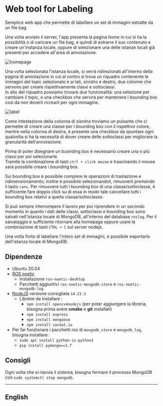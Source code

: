 # Web tool for Labeling

Semplice web app che permette di labellare un set di immagini estratte da un file bag.

Una volta avviato il server, l'app presenta la pagina home in cui si ha la possibilità o di caricare un file bag, e quindi di estrarre il suo contenuto e creare un'instanza locale, oppure di selezionare una delle istanze locali già presenti per accedere all'area di annotazione.

![homepage](https://github.com/AlessandroMangili/WebToolLabelImage/assets/86318455/a5d12ba4-f62c-40b6-9db6-95560274947f)

Una volta selezionata l'istanza locale, si verrà ridirezionati all'interno della pagina di annotazione in cui al centro si trova un riquadro contenente le immagini del topic selezionato e ai lati, sinistro e destro, due colonne che servono per creare rispettivamente classi e sottoclassi. \
In alto del riquadro possiamo trovare due funzionalità: una selezione per cambiare il topic, e una checkbox che servirà per mantenere i bounding box così da non doverli ricrearli per ogni immagine.

![label](https://github.com/AlessandroMangili/WebToolLabelImage/assets/86318455/5434998b-f6a5-4221-affa-4dab316f9066)

Come intestazione della colonna di sisnitra troviamo un pulsante che ci permette di creare una classe per i bounding box con il rispettivo colore, mentre nella colonna di destra, è presente una checkbox da spuntare ogni qualvolta si ha la necessità di dover creare delle sottoclassi per migliorare la granularità dell'annotazione.

Prima di poter disegnare un buonding box è necessario creare una o più classi per poi selezionarle. \
Tramite la combinazione di tasti `ctrl + click mouse` e trascinando il mouse sarà possibile creare i bounding box.

Sui bounding box è possibile compiere le operazioni di traslazione e ridimensionamento; inoltre è possibile selezionandoli, rimuoverli premendo il tasto `canc`. Per rimuovere tutti i bounding box di una classe/sottoclasse, è sufficiente fare doppio click su di essa in modo tale cancellare tutti i bounding box relativi a quella classe/sottoclasse.

Si può sempre interrompere il lavoro per poi riprendere in un secondo momento in quanto i dati delle classi, sottoclassi e bounding box sono salvati nell'istanza locale di MongoDB, all'interno del database `roslog`. Per il salvataggio è sufficiente ritornare alla homepage oppure usare la combinazione di tasti `CTRL + C` sul server nodejs.

Una volta finito di labellare l'intero set di immagini, è possibile esportarlo dell'istanza locale di MongoDB.

## Dipendenze

- Ubuntu 20.04
- [ROS noetic](http://wiki.ros.org/noetic/Installation/Ubuntu)
  - Installazione `ros-noetic-desktop`
  - Pacchetti aggiuntivi `ros-noetic-mongodb-store` e `ros-noetic-mongodb-log`
- [NodeJS](https://www.digitalocean.com/community/tutorials/how-to-install-node-js-on-ubuntu-20-04) versione consigliata `14.21.3`
  - Libreire da installare :
    - `npm install opencv4nodejs` (per poter aggiungere la libreria, bisogna prima avere __cmake__ e __git__ installati)
    - `npm install express`
    - `npm install mongoose`
    - `npm install socket.io`
- Per far funzionare i pacchetti ros di `mongodb_store` e `mongodb_log`, bisogna installare:
  - `sudo apt install python-is-python3`
  - `pip install pymongo==2.7`

## Consigli

Ogni volta che si riavvia il sistema, bisogna fermare il processo MongoDB con `sudo systemctl stop mongodb`.

---

## English
